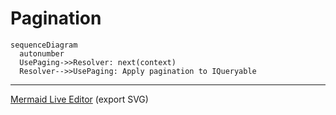 # Pagination

```mermaid
sequenceDiagram
  autonumber
  UsePaging->>Resolver: next(context)
  Resolver-->>UsePaging: Apply pagination to IQueryable
```

---

[Mermaid Live Editor](https://mermaid.live/edit#pako:eNpFj01rwzAMhv-K0WmDtCxpmjg-FAa77DDYB7uMXNRYS8Pijzn2aBby3-d0tD1Jj_TqRe8EjZEEAgb6DqQbeuiwdahqzRgGb3RQe3ILvQ_0jG2n29Vu90qD6X_ICabp6G8ao32st4vsvFpF2eVEsHtr-5HZhdB3RjNv2ONLIDfividIQJFT2Mn4ybTY1OAPpKgGEVuJ7quGWs9Rtzz1NuoGhHeBEnAmtAcQn9gPkYKV6M8ZLlOSnTfu6T_oKW8CFvWHMVdNZBATHEHk23WaZ7yscl7c8U3F8wRGECVfp2WZbqqMZ1lWbIs5gd-TQzr_AWxUaz0) (export SVG)

